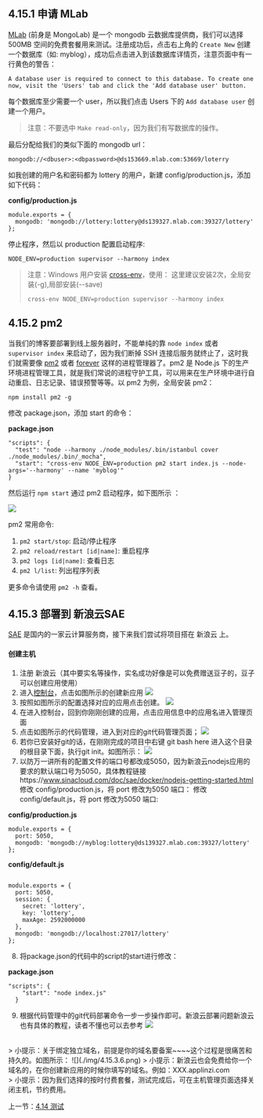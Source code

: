 ## 4.15.1 申请 MLab

[MLab](https://mlab.com) (前身是 MongoLab) 是一个 mongodb 云数据库提供商，我们可以选择 500MB 空间的免费套餐用来测试。注册成功后，点击右上角的 `Create New` 创建一个数据库（如: myblog），成功后点击进入到该数据库详情页，注意页面中有一行黄色的警告：

```
A database user is required to connect to this database. To create one now, visit the 'Users' tab and click the 'Add database user' button.
```

每个数据库至少需要一个 user，所以我们点击 Users 下的 `Add database user` 创建一个用户。

> 注意：不要选中 `Make read-only`，因为我们有写数据库的操作。

最后分配给我们的类似下面的 mongodb url：

```
mongodb://<dbuser>:<dbpassword>@ds153669.mlab.com:53669/loterry
```

如我创建的用户名和密码都为 lottery 的用户，新建 config/production.js，添加如下代码：

**config/production.js**

```
module.exports = {
  mongodb: 'mongodb://lottery:lottery@ds139327.mlab.com:39327/lottery'
};
```

停止程序，然后以 production 配置启动程序:

```
NODE_ENV=production supervisor --harmony index
```

> 注意：Windows 用户安装 [cross-env](https://www.npmjs.com/package/cross-env)，使用：
> 这里建议安装2次，全局安装(-g),局部安装(--save) 
> ```
> cross-env NODE_ENV=production supervisor --harmony index
> ```

## 4.15.2 pm2

当我们的博客要部署到线上服务器时，不能单纯的靠 `node index` 或者 `supervisor index` 来启动了，因为我们断掉 SSH 连接后服务就终止了，这时我们就需要像 [pm2](https://www.npmjs.com/package/pm2) 或者 [forever](https://www.npmjs.com/package/forever) 这样的进程管理器了。pm2 是 Node.js 下的生产环境进程管理工具，就是我们常说的进程守护工具，可以用来在生产环境中进行自动重启、日志记录、错误预警等等。以 pm2 为例，全局安装 pm2：

```
npm install pm2 -g
```

修改 package.json，添加 start 的命令：

**package.json**

```
"scripts": {
  "test": "node --harmony ./node_modules/.bin/istanbul cover ./node_modules/.bin/_mocha",
  "start": "cross-env NODE_ENV=production pm2 start index.js --node-args='--harmony' --name 'myblog'"
}
```

然后运行 `npm start` 通过 pm2 启动程序，如下图所示 ：

![](./img/4.15.1.png)

pm2 常用命令:

1. `pm2 start/stop`: 启动/停止程序
2. `pm2 reload/restart [id|name]`: 重启程序
3. `pm2 logs [id|name]`: 查看日志
4. `pm2 l/list`: 列出程序列表

更多命令请使用 `pm2 -h` 查看。



## 4.15.3 部署到 新浪云SAE
[SAE](http://sae.sina.com.cn/) 是国内的一家云计算服务商，接下来我们尝试将项目搭在 新浪云 上。

#### 创建主机

1. 注册 新浪云（其中要实名等操作，实名成功好像是可以免费赠送豆子的，豆子可以创建应用使用）
2. 进入[控制台](http://sae.sina.com.cn/)，点击如图所示的创建新应用
![](./img/4.15.3.1.png)
3. 按照如图所示的配置选择对应的应用点击创建。
![](./img/4.15.3.2.png)
4. 在进入控制台，回到你刚刚创建的应用，点击应用信息中的应用名进入管理页面
5. 点击如图所示的代码管理，进入到对应的git代码管理页面；
![](./img/4.15.3.3.png)
6. 若你已安装好git的话，在刚刚完成的项目中右键 git bash here 进入这个目录的根目录下面，执行git init。如图所示：
![](./img/4.15.3.5.png)
7. 以防万一讲所有的配置文件的端口号都改成5050，因为新浪云nodejs应用的要求的默认端口号为5050，具体教程链接https://www.sinacloud.com/doc/sae/docker/nodejs-getting-started.html
修改 config/production.js，将 port 修改为5050 端口：
修改 config/default.js，将 port 修改为5050 端口:

**config/production.js**

```
module.exports = {
  port: 5050,
  mongodb: 'mongodb://myblog:lottery@ds139327.mlab.com:39327/lottery'
};
```

**config/default.js**

```

module.exports = {
  port: 5050,
  session: {
    secret: 'lottery',
    key: 'lottery',
    maxAge: 2592000000
  },
  mongodb: 'mongodb://localhost:27017/lottery'
};
```


8. 将package.json的代码中的script的start进行修改：

**package.json**
```
"scripts": {
    "start": "node index.js"
  }
```

9. 根据代码管理中的git代码部署命令一步一步操作即可。新浪云部署问题新浪云也有具体的教程，读者不懂也可以去参考
![](./img/4.15.3.4.png)
<br>
> 小提示：关于绑定独立域名，前提是你的域名要备案~~~~这个过程是很痛苦和持久的。如图所示：
![](./img/4.15.3.6.png)
> 小提示：新浪云也会免费给你一个域名的，在你创建新应用的时候你填写的域名。例如：XXX.applinzi.com<br>
> 小提示：因为我们选择的按时付费套餐，测试完成后，可在主机管理页面选择关闭主机，节约费用。

上一节：[4.14 测试](https://github.com/se7en-1992/lottery/blob/master/book/4.14%20%E6%B5%8B%E8%AF%95.md)
